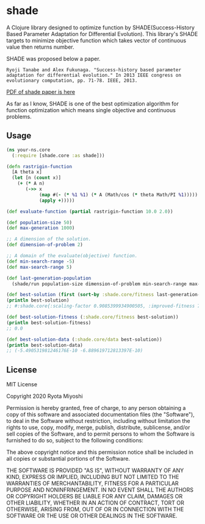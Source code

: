 # shade

A Clojure library designed to optimize function by SHADE(Success-History Based Parameter Adaptation for Differential Evolution).
This library's SHADE targets to minimize objective function which takes vector of continuous value then returns number.

SHADE was proposed below a paper.

`Ryoji Tanabe and Alex Fukunaga. "Success-history based parameter adaptation for differential evolution." In 2013 IEEE congress on evolutionary computation, pp. 71-78. IEEE, 2013.`

[PDF of shade paper is here](https://scholar.google.com/scholar?hl=en&as_sdt=0%2C5&q=Success-history+based+parameter+adaptation+for+differential+evolution&btnG=)


As far as I know, SHADE is one of the best optimization algorithm for function optimization which means single objective 
and continuous problems.



## Usage

```clojure
(ns your-ns.core
  (:require [shade.core :as shade]))

(defn rastrigin-function
  [A theta x]
  (let [n (count x)]
    (+ (* A n)
       (->> x
            (map #(- (* %1 %1) (* A (Math/cos (* theta Math/PI %1)))))
            (apply +)))))

(def evaluate-function (partial rastrigin-function 10.0 2.0))

(def population-size 50)
(def max-generation 1000)

;; A dimension of the solution.
(def dimension-of-problem 2)

;; A domain of the evaluate(objective) function.
(def min-search-range -5)
(def max-search-range 5)

(def last-generation-population 
  (shade/run population-size dimension-of-problem min-search-range max-search-range evaluate-function max-generation))

(def best-solution (first (sort-by :shade.core/fitness last-generation-population)))
(println best-solution)
;; #:shade.core{:scaling-factor 0.9085399934900505, :improved-fitness 7.105427357601002E-15, :crossover-rate 0.7407592708749081, :fitness 0.0, :data (-5.490531981246176E-10 -6.889619712813397E-10)}

(def best-solution-fitness (:shade.core/fitness best-solution))
(println best-solution-fitness)
;; 0.0

(def best-solution-data (:shade.core/data best-solution))
(println best-solution-data)
;; (-5.490531981246176E-10 -6.889619712813397E-10)
```

## License
MIT License

Copyright 2020 Ryota Miyoshi

Permission is hereby granted, free of charge, to any person obtaining a copy of this software and associated documentation files (the "Software"), to deal in the Software without restriction, including without limitation the rights to use, copy, modify, merge, publish, distribute, sublicense, and/or sell copies of the Software, and to permit persons to whom the Software is furnished to do so, subject to the following conditions:

The above copyright notice and this permission notice shall be included in all copies or substantial portions of the Software.

THE SOFTWARE IS PROVIDED "AS IS", WITHOUT WARRANTY OF ANY KIND, EXPRESS OR IMPLIED, INCLUDING BUT NOT LIMITED TO THE WARRANTIES OF MERCHANTABILITY, FITNESS FOR A PARTICULAR PURPOSE AND NONINFRINGEMENT. IN NO EVENT SHALL THE AUTHORS OR COPYRIGHT HOLDERS BE LIABLE FOR ANY CLAIM, DAMAGES OR OTHER LIABILITY, WHETHER IN AN ACTION OF CONTRACT, TORT OR OTHERWISE, ARISING FROM, OUT OF OR IN CONNECTION WITH THE SOFTWARE OR THE USE OR OTHER DEALINGS IN THE SOFTWARE.


